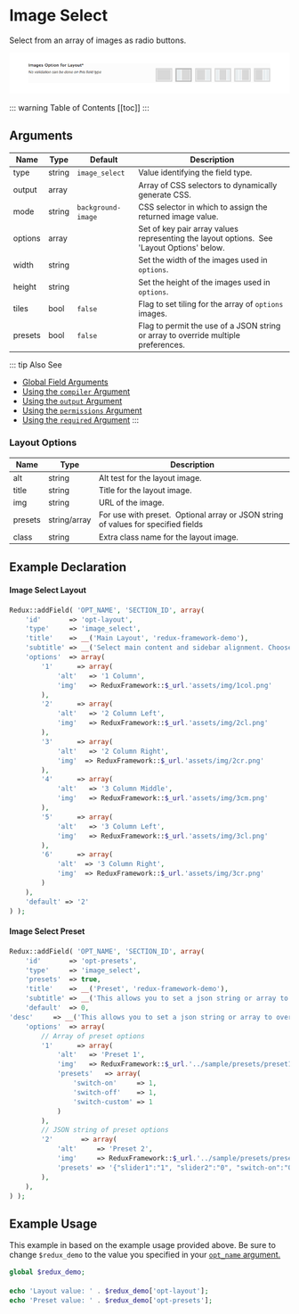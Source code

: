 # Image Select

Select from an array of images as radio buttons.

<span style="display:block;text-align:center">![](./img/image_select.png)</span>

::: warning Table of Contents
[[toc]]
:::

## Arguments
|Name|Type|Default|Description|
|--- |--- |--- |--- |
|type|string|`image_select`|Value identifying the field type.|
|output|array||Array of CSS selectors to dynamically generate CSS.|
|mode|string|`background-image`|CSS selector in which to assign the returned image value.|
|options|array||Set of key pair array values representing the layout options.  See 'Layout Options' below.|
|width|string||Set the width of the images used in `options`.|
|height|string||Set the height of the images used in `options`.|
|tiles|bool|`false`|Flag to set tiling for the array of `options` images.|
|presets|bool|`false`|Flag to permit the use of a JSON string or array to override multiple preferences.|

::: tip Also See
- [Global Field Arguments](../configuration/fields/arguments.md)
- [Using the `compiler` Argument](../configuration/fields/compiler.md)
- [Using the `output` Argument](../configuration/fields/output.md)
- [Using the `permissions` Argument](../configuration/fields/permissions.md)
- [Using the `required` Argument](../configuration/fields/required.md)
:::

### Layout Options
|Name|Type|Description|
|--- |--- |--- |
|alt|string|Alt test for the layout image.|
|title|string|Title for the layout image.|
|img|string|URL of the image.|
|presets|string/array|For use with preset.  Optional array or JSON string of values for specified fields|
|class|string|Extra class name for the layout image.|

## Example Declaration
#### Image Select Layout

```php
Redux::addField( 'OPT_NAME', 'SECTION_ID', array(
    'id'       => 'opt-layout',
    'type'     => 'image_select',
    'title'    => __('Main Layout', 'redux-framework-demo'), 
    'subtitle' => __('Select main content and sidebar alignment. Choose between 1, 2 or 3 column layout.', 'redux-framework-demo'),
    'options'  => array(
        '1'      => array(
            'alt'   => '1 Column', 
            'img'   => ReduxFramework::$_url.'assets/img/1col.png'
        ),
        '2'      => array(
            'alt'   => '2 Column Left', 
            'img'   => ReduxFramework::$_url.'assets/img/2cl.png'
        ),
        '3'      => array(
            'alt'   => '2 Column Right', 
            'img'  => ReduxFramework::$_url.'assets/img/2cr.png'
        ),
        '4'      => array(
            'alt'   => '3 Column Middle', 
            'img'   => ReduxFramework::$_url.'assets/img/3cm.png'
        ),
        '5'      => array(
            'alt'   => '3 Column Left', 
            'img'   => ReduxFramework::$_url.'assets/img/3cl.png'
        ),
        '6'      => array(
            'alt'  => '3 Column Right', 
            'img'  => ReduxFramework::$_url.'assets/img/3cr.png'
        )
    ),
    'default' => '2'
) );
```

#### Image Select Preset

```php
Redux::addField( 'OPT_NAME', 'SECTION_ID', array(
    'id'       => 'opt-presets',
    'type'     => 'image_select', 
    'presets'  => true,
    'title'    => __('Preset', 'redux-framework-demo'),
    'subtitle' => __('This allows you to set a json string or array to override multiple preferences in your theme.', 'redux-framework-demo'),
    'default'  => 0,
'desc'     => __('This allows you to set a json string or array to override multiple preferences in your theme.', 'redux-framework-demo'),
    'options'  => array(
        // Array of preset options
        '1'      => array(
            'alt'   => 'Preset 1', 
            'img'   => ReduxFramework::$_url.'../sample/presets/preset1.png', 
            'presets'   => array(
                'switch-on'     => 1,
                'switch-off'    => 1, 
                'switch-custom' => 1
            )
        ),
        // JSON string of preset options
        '2'       => array(
            'alt'     => 'Preset 2', 
            'img'     => ReduxFramework::$_url.'../sample/presets/preset2.png', 
            'presets' => '{"slider1":"1", "slider2":"0", "switch-on":"0"}'
        ),
    ),
) );
```

## Example Usage
This example in based on the example usage provided above. Be sure to change `$redux_demo` to the value you specified in your <a title="opt_name" href="/redux-framework/arguments/opt_name/">`opt_name` argument.</a>

```php
global $redux_demo;

echo 'Layout value: ' . $redux_demo['opt-layout'];
echo 'Preset value: ' . $redux_demo['opt-presets'];
```
